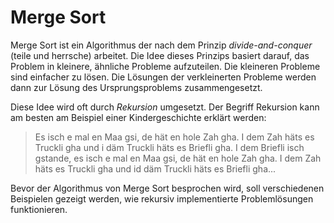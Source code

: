 # Merge Sort

Merge Sort ist ein Algorithmus der nach dem Prinzip *divide-and-conquer*
(teile und herrsche)
arbeitet. Die Idee dieses Prinzips basiert darauf, das Problem in kleinere,
ähnliche Probleme aufzuteilen. Die kleineren Probleme sind einfacher zu
lösen. Die Lösungen der verkleinerten
Probleme werden dann zur Lösung des Ursprungsproblems zusammengesetzt.

Diese Idee wird oft durch *Rekursion* umgesetzt. Der Begriff Rekursion
kann am besten am Beispiel einer Kindergeschichte erklärt werden:

>Es isch e mal en Maa gsi, de hät en hole Zah gha. I dem Zah häts es
>Truckli gha und i däm Truckli häts es Briefli gha. I dem Briefli isch
>gstande, es isch e mal en Maa gsi, de hät en hole Zah gha. I dem Zah
>häts es Truckli gha und id däm Truckli häts es Briefli gha...

Bevor der Algorithmus von Merge Sort besprochen wird, soll verschiedenen
Beispielen 
gezeigt werden, wie rekursiv implementierte
Problemlösungen funktionieren.